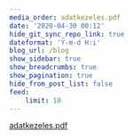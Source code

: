 ```yaml
---
media_order: adatkezeles.pdf
date: '2020-04-30 00:12'
hide_git_sync_repo_link: true
dateformat: 'Y-m-d H:i'
blog_url: /blog
show_sidebar: true
show_breadcrumbs: true
show_pagination: true
hide_from_post_list: false
feed:
    limit: 10
---
```


[adatkezeles.pdf](adatkezeles.pdf)